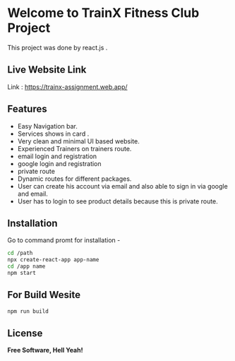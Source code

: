 # Welcome to TrainX Fitness Club Project

This project was done by react.js .


## Live Website Link
Link :  https://trainx-assignment.web.app/

## Features

- Easy Navigation bar.
- Services shows in card .
- Very clean and minimal UI based website.
- Experienced Trainers on trainers route.
- email login and registration
- google login and registration
- private route
- Dynamic routes for different packages.
- User can create his account via email and also able to sign in
via google and email.
- User has to login to see product details because this is private route.

## Installation

Go to command promt for installation -



```sh
cd /path
npx create-react-app app-name
cd /app name
npm start
```
## For Build Wesite 

```sh
npm run build 
```


## License

**Free Software, Hell Yeah!**
